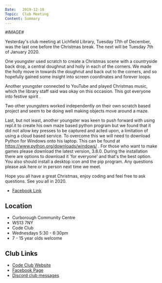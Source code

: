 ```yaml
---
Date:   2019-12-18
Topic:  Club Meeting
Content: Summary
---
```

#IMAGE#

Yesterday's club meeting at Lichfield Library, Tuesday 17th of December, was the last one before the Christmas break. The next will be Tuesday 7th of January 2020.

One youngster used scratch to create a Christmas scene with a countryside back drop, a central doughnut and holly in each of the corners. We made the holly move in towards the doughnut and back out to the corners, and so hopefully gained some insight into screen coordinates and forever loops.

Another youngster connected to YouTube and played Christmas music, which the library staff said was okay on this occasion. This got everyone into festive spirit .

Two other youngsters worked independently on their own scratch based project and seem to be doing well making objects move around a maze.

Last, but not least, another youngster was keen to push forward with using repl.it to create his own maze based python program but we found that it did not allow key presses to be captured and acted upon, a limitation of using a cloud based service. To overcome this we will need to download Python for Windows onto his laptop. This can be found at https://www.python.org/downloads/windows/ .
For those who want to make games please download the latest version, 3.8.0. During the installation there are options to download it 'for everyone' and that's the best option. You also should install a desktop icon and the pip program. Any questions please ask here or in person next time we meet.

Hope you all have a great Christmas, enjoy coding and feel free to ask questions. See you all in 2020.

* [Facebook Link](https://www.facebook.com/1481985248595237/posts/2445603555566730/)

## Location

* Curborough Community Centre
* WS13 7NY
* Code Club
* Wednesdays 5:30 - 6:30pm
* 7 - 15 year olds welcome

## Club Links

* [Code Club Website](https://lichfield-code-club.github.io/)
* [Facebook Page](https://www.facebook.com/LichfieldCoders)
* [Discord club messages](https://discord.gg/szz6xGK)
